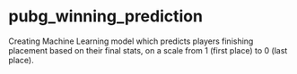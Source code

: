 # pubg_winning_prediction
Creating Machine Learning model which predicts players finishing placement based on their final stats, on a scale from 1 (first place) to 0 (last place).
